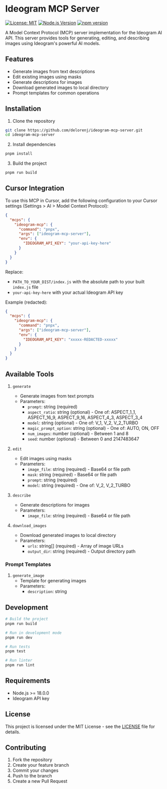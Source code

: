 # Ideogram MCP Server

[![License: MIT](https://img.shields.io/badge/License-MIT-yellow.svg)](https://opensource.org/licenses/MIT)
[![Node.js Version](https://img.shields.io/node/v/ideogram-mcp-server)](https://nodejs.org)
[![npm version](https://badge.fury.io/js/ideogram-mcp-server.svg)](https://badge.fury.io/js/ideogram-mcp-server)

A Model Context Protocol (MCP) server implementation for the Ideogram AI API. This server provides tools for generating, editing, and describing images using Ideogram's powerful AI models.

## Features

- Generate images from text descriptions
- Edit existing images using masks
- Generate descriptions for images
- Download generated images to local directory
- Prompt templates for common operations

## Installation

1. Clone the repository
```bash
git clone https://github.com/delorenj/ideogram-mcp-server.git
cd ideogram-mcp-server
```

2. Install dependencies
```bash
pnpm install
```

3. Build the project
```bash
pnpm run build
```

## Cursor Integration

To use this MCP in Cursor, add the following configuration to your Cursor settings (Settings > AI > Model Context Protocol):

```json
{
  "mcps": {
    "ideogram-mcp": {
      "command": "pnpx",
      "args": ["ideogram-mcp-server"],
      "env": {
        "IDEOGRAM_API_KEY": "your-api-key-here"
      }
    }
  }
}
```

Replace:
- `PATH_TO_YOUR_DIST/index.js` with the absolute path to your built `index.js` file
- `your-api-key-here` with your actual Ideogram API key

Example (redacted):
```json
{
  "mcps": {
    "ideogram-mcp": {
      "command": "pnpx",
      "args": ["ideogram-mcp-server"],
      "env": {
        "IDEOGRAM_API_KEY": "xxxxx-REDACTED-xxxxx"
      }
    }
  }
}
```

## Available Tools

1. `generate`
   - Generate images from text prompts
   - Parameters:
     - `prompt`: string (required)
     - `aspect_ratio`: string (optional) - One of: ASPECT_1_1, ASPECT_16_9, ASPECT_9_16, ASPECT_4_3, ASPECT_3_4
     - `model`: string (optional) - One of: V_1, V_2, V_2_TURBO
     - `magic_prompt_option`: string (optional) - One of: AUTO, ON, OFF
     - `num_images`: number (optional) - Between 1 and 8
     - `seed`: number (optional) - Between 0 and 2147483647

2. `edit`
   - Edit images using masks
   - Parameters:
     - `image_file`: string (required) - Base64 or file path
     - `mask`: string (required) - Base64 or file path
     - `prompt`: string (required)
     - `model`: string (required) - One of: V_2, V_2_TURBO

3. `describe`
   - Generate descriptions for images
   - Parameters:
     - `image_file`: string (required) - Base64 or file path

4. `download_images`
   - Download generated images to local directory
   - Parameters:
     - `urls`: string[] (required) - Array of image URLs
     - `output_dir`: string (required) - Output directory path

### Prompt Templates

1. `generate_image`
   - Template for generating images
   - Parameters:
     - `description`: string

## Development

```bash
# Build the project
pnpm run build

# Run in development mode
pnpm run dev

# Run tests
pnpm test

# Run linter
pnpm run lint
```

## Requirements

- Node.js >= 18.0.0
- Ideogram API key

## License

This project is licensed under the MIT License - see the [LICENSE](LICENSE) file for details.

## Contributing

1. Fork the repository
2. Create your feature branch
3. Commit your changes
4. Push to the branch
5. Create a new Pull Request